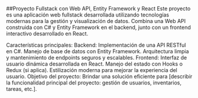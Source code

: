 ##Proyecto Fullstack con Web API, Entity Framework y React
Este proyecto es una aplicación web fullstack desarrollada utilizando tecnologías modernas para la gestión y visualización de datos. Combina una Web API construida con C# y Entity Framework en el backend, junto con un frontend interactivo desarrollado en React.

Características principales:
Backend:
Implementación de una API RESTful en C#.
Manejo de base de datos con Entity Framework.
Arquitectura limpia y mantenimiento de endpoints seguros y escalables.
Frontend:
Interfaz de usuario dinámica desarrollada en React.
Manejo del estado con Hooks o Redux (si aplica).
Estilización moderna para mejorar la experiencia del usuario.
Objetivo del proyecto:
Brindar una solución eficiente para [describir la funcionalidad principal del proyecto: gestión de usuarios, inventarios, tareas, etc.].
